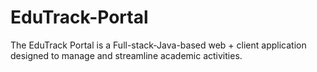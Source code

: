 # EduTrack-Portal
The EduTrack Portal is a Full-stack-Java-based web + client application designed to manage and streamline academic activities.
